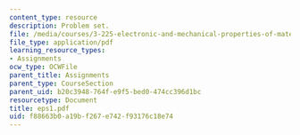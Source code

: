 ```yaml
---
content_type: resource
description: Problem set.
file: /media/courses/3-225-electronic-and-mechanical-properties-of-materials-fall-2007/f88663b0a19bf267e742f93176c18e74_eps1.pdf
file_type: application/pdf
learning_resource_types:
- Assignments
ocw_type: OCWFile
parent_title: Assignments
parent_type: CourseSection
parent_uid: b20c3948-764f-e9f5-bed0-474cc396d1bc
resourcetype: Document
title: eps1.pdf
uid: f88663b0-a19b-f267-e742-f93176c18e74
---
```

